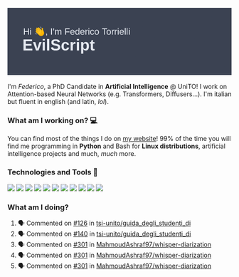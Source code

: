 ![Header](header.png)

I'm *Federico*, a PhD Candidate in **Artificial Intelligence** @ UniTO! I work on Attention-based Neural Networks (e.g. Transformers, Diffusers...).
I'm italian but fluent in english (and latin, *lol*).

### What am I working on? 💻

You can find most of the things I do on [my website](https://www.evilscript.eu/)!
99% of the time you will find me programming in **Python** and Bash for **Linux distributions**, artificial intelligence projects and much, *much* more.

### Technologies and Tools 🔧
![](https://img.shields.io/badge/Editor-VSCode-informational?style=flat&logo=visualstudiocode&logoColor=white&color=2bbc8a)
![](https://img.shields.io/badge/Code-Python-informational?style=flat&logo=Python&logoColor=white&color=2bbc8a)
![](https://img.shields.io/badge/Code-Javascript-informational?style=flat&logo=Javascript&logoColor=white&color=2bbc8a)
![](https://img.shields.io/badge/Code-Java-informational?style=flat&logo=coffeescript&logoColor=white&color=2bbc8a)
![](https://img.shields.io/badge/Code-C-informational?style=flat&logo=C&logoColor=white&color=2bbc8a)
![](https://img.shields.io/badge/Code-Shell-informational?style=flat&logo=Shell&logoColor=white&color=2bbc8a)
![](https://img.shields.io/badge/Learning-Rust-informational?style=flat&logo=Rust&logoColor=white&color=2bbc8a)
![](https://img.shields.io/badge/Tools-PostgreSQL-informational?style=flat&logo=PostgreSQL&logoColor=white&color=e74c3c)
![](https://img.shields.io/badge/Tools-Docker-informational?style=flat&logo=Docker&logoColor=white&color=e74c3c)
![](https://img.shields.io/badge/Hating-Windows-informational?style=flat&logo=windows&logoColor=white&color=0078D6)
![](https://img.shields.io/badge/Mail-ProtonMail-informational?style=flat&logo=protonmail&logoColor=white&color=8B89CC)

### What am I doing?

<!--START_SECTION:activity-->
1. 🗣 Commented on [#126](https://github.com/tsi-unito/guida_degli_studenti_di/pull/126#issuecomment-3223631195) in [tsi-unito/guida_degli_studenti_di](https://github.com/tsi-unito/guida_degli_studenti_di)
2. 🗣 Commented on [#140](https://github.com/tsi-unito/guida_degli_studenti_di/pull/140#issuecomment-3223615664) in [tsi-unito/guida_degli_studenti_di](https://github.com/tsi-unito/guida_degli_studenti_di)
3. 🗣 Commented on [#301](https://github.com/MahmoudAshraf97/whisper-diarization/issues/301#issuecomment-2700908807) in [MahmoudAshraf97/whisper-diarization](https://github.com/MahmoudAshraf97/whisper-diarization)
4. 🗣 Commented on [#301](https://github.com/MahmoudAshraf97/whisper-diarization/issues/301#issuecomment-2671559610) in [MahmoudAshraf97/whisper-diarization](https://github.com/MahmoudAshraf97/whisper-diarization)
5. 🗣 Commented on [#301](https://github.com/MahmoudAshraf97/whisper-diarization/issues/301#issuecomment-2671504053) in [MahmoudAshraf97/whisper-diarization](https://github.com/MahmoudAshraf97/whisper-diarization)
<!--END_SECTION:activity-->
